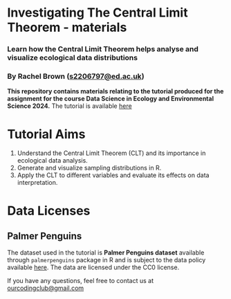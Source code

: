 # Investigating The Central Limit Theorem - materials
### Learn how the Central Limit Theorem helps analyse and visualize ecological data distributions
### By Rachel Brown (s2206797@ed.ac.uk)

**This repository contains materials relating to the tutorial produced for the assignment for the course Data Science in Ecology and Environmental Science 2024.**
The tutorial is available [here](https://eddatascienceees.github.io/tutorial-RachelBrown03/)

# Tutorial Aims
1. Understand the Central Limit Theorem (CLT) and its importance in ecological data analysis.
2. Generate and visualize sampling distributions in R.
3. Apply the CLT to different variables and evaluate its effects on data interpretation.

# Data Licenses

## Palmer Penguins
The dataset used in the tutorial is **Palmer Penguins dataset** available through `palmerpenguins` package in R
and is subject to the data policy available [here](https://lternet.edu/data-access-policy/).  The data are licensed under the CC0 license.


If you have any questions, feel free to contact us at ourcodingclub@gmail.com
